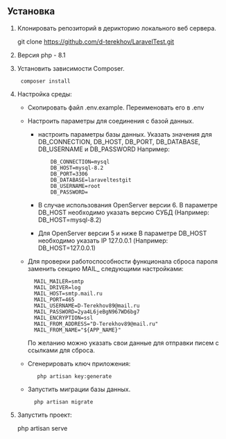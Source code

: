
## Установка

1. Клонировать репозиторий в дерикторию локального веб сервера.

    git clone https://github.com/d-terekhov/LaravelTest.git

2. Версия php - 8.1
   
3. Установить зависимости Composer.

        composer install

4. Настройка среды:
    - Скопировать файл .env.example. Переименовать его в .env
    - Настроить параметры для соединения с базой данных.
      - настроить параметры базы данных. Указать значения для DB_CONNECTION, DB_HOST, DB_PORT, DB_DATABASE, DB_USERNAME и DB_PASSWORD
            Например:
        
                DB_CONNECTION=mysql
                DB_HOST=mysql-8.2
                DB_PORT=3306
                DB_DATABASE=laraveltestgit
                DB_USERNAME=root
                DB_PASSWORD=
        
      - В случае использования OpenServer версии 6. В параметре DB_HOST необходимо указать версию СУБД (Например: DB_HOST=mysql-8.2)
      - Для OpenServer версии 5 и ниже В параметре DB_HOST необходимо указать IP 127.0.0.1 (Например: DB_HOST=127.0.0.1)
    - Для проверки работоспособности функционала сброса пароля заменить секцию MAIL_ следующими настройками:
      
            MAIL_MAILER=smtp
            MAIL_DRIVER=log
            MAIL_HOST=smtp.mail.ru
            MAIL_PORT=465
            MAIL_USERNAME=D-Terekhov89@mail.ru
            MAIL_PASSWORD=2ya4L6jeBgN967WD6bg7
            MAIL_ENCRYPTION=ssl
            MAIL_FROM_ADDRESS="D-Terekhov89@mail.ru"
            MAIL_FROM_NAME="${APP_NAME}"
      

      По желанию можно указать свои данные для отправки писем с ссылками для сброса.
      
   - Сгенерировать ключ приложения:
        
            php artisan key:generate

    - Запустить миграции базы данных.
     
            php artisan migrate
        
5. Запустить проект:

   php artisan serve
